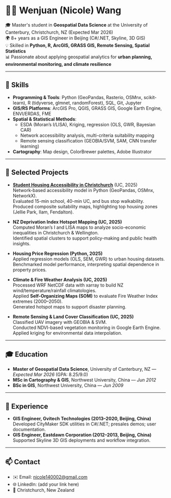 # 👩‍💻 Wenjuan (Nicole) Wang

🎓 Master's student in **Geospatial Data Science** at the University of Canterbury, Christchurch, NZ (Expected Mar 2026)  
🌍 8+ years as a GIS Engineer in Beijing (C#/.NET, Skyline, 3D GIS)  
💡 Skilled in **Python, R, ArcGIS, GRASS GIS, Remote Sensing, Spatial Statistics**  
📊 Passionate about applying geospatial analytics for **urban planning, environmental monitoring, and climate resilience**  

---

## 🔧 Skills
- **Programming & Tools**: Python (GeoPandas, Rasterio, OSMnx, scikit-learn), R (tidyverse, glmnet, randomForest), SQL, Git, Jupyter  
- **GIS/RS Platforms**: ArcGIS Pro, QGIS, GRASS GIS, Google Earth Engine, ENVI/ERDAS, FME  
- **Spatial & Statistical Methods**:  
  - ESDA (Moran’s I/LISA), Kriging, regression (OLS, GWR, Bayesian CAR)  
  - Network accessibility analysis, multi-criteria suitability mapping  
  - Remote sensing classification (GEOBIA/SVM, SAM, CNN transfer learning)  
- **Cartography**: Map design, ColorBrewer palettes, Adobe Illustrator  

---

## 📌 Selected Projects
- **[Student Housing Accessibility in Christchurch](https://github.com/nicole140002-wang/student-housing-accessibility-christchurch)** (UC, 2025)  
  Network-based accessibility model in Python (GeoPandas, OSMnx, NetworkX).  
  Evaluated 15-min school, 40-min UC, and bus stop walkability.  
  Produced composite suitability maps, highlighting top housing zones (Jellie Park, Ilam, Fendalton).  

- **NZ Deprivation Index Hotspot Mapping (UC, 2025)**  
  Computed Moran’s I and LISA maps to analyze socio-economic inequalities in Christchurch & Wellington.  
  Identified spatial clusters to support policy-making and public health insights.  

- **Housing Price Regression (Python, 2025)**  
  Applied regression models (OLS, SEM, GWR) to urban housing datasets.  
  Benchmarked model performance, interpreting spatial dependence in property prices.  

- **Climate & Fire Weather Analysis (UC, 2025)**  
  Processed WRF NetCDF data with xarray to build NZ wind/temperature/rainfall climatologies.  
  Applied **Self-Organizing Maps (SOM)** to evaluate Fire Weather Index extremes (2000–2050).  
  Generated hotspot maps to support disaster planning.  

- **Remote Sensing & Land Cover Classification (UC, 2025)**  
  Classified UAV imagery with GEOBIA & SVM.  
  Conducted NDVI-based vegetation monitoring in Google Earth Engine.  
  Applied kriging for environmental data interpolation.  

---

## 🎓 Education
- **Master of Geospatial Data Science**, University of Canterbury, NZ — *Expected Mar 2026* (GPA: 8.25/9.0)  
- **MSc in Cartography & GIS**, Northwest University, China — *Jun 2012*  
- **BSc in GIS**, Northwest University, China — *Jun 2009*  

---

## 💼 Experience
- **GIS Engineer, Gvitech Technologies (2013–2020, Beijing, China)**  
  Developed CityMaker SDK utilities in C#/.NET; presales demos; user documentation.  
- **GIS Engineer, Eastdawn Corporation (2012–2013, Beijing, China)**  
  Supported Skyline 3D GIS deployments and workflow integration.  

---

## 📫 Contact
- ✉️ Email: [nicole140002@gmail.com](mailto:nicole140002@gmail.com)  
- 🌐 LinkedIn: (add your link here)  
- 📍 Christchurch, New Zealand  
